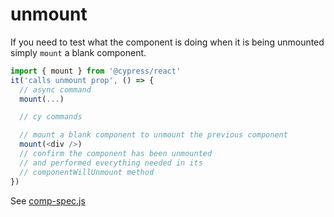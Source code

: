 # unmount

If you need to test what the component is doing when it is being unmounted simply `mount` a blank component.

```js
import { mount } from '@cypress/react'
it('calls unmount prop', () => {
  // async command
  mount(...)

  // cy commands

  // mount a blank component to unmount the previous component
  mount(<div />)
  // confirm the component has been unmounted
  // and performed everything needed in its
  // componentWillUnmount method
})
```

See [comp-spec.js](comp-spec.js)
